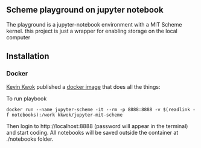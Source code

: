 ## Scheme playground on jupyter notebook

The playground is a jupyter-notebook environment with a MIT Scheme kernel. this project is just a wrapper for enabling storage on the local computer

## Installation

### Docker

[Kevin Kwok](https://github.com/antimatter15) published a [docker image](https://hub.docker.com/r/kkwok/jupyter-mit-scheme/) that does all the things:

To run playbook

```
docker run --name jupyter-scheme -it --rm -p 8888:8888 -v $(readlink -f notebooks):/work kkwok/jupyter-mit-scheme
```

Then login to http://localhost:8888 (password will appear in the terminal) and start coding. All notebooks will be saved outside the container at ./notebooks folder.


